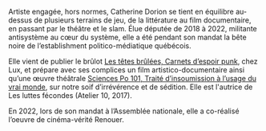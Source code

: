Artiste engagée, hors normes, Catherine Dorion se tient en équilibre au-dessus de plusieurs terrains de jeu, de la littérature au film documentaire, en passant par le théâtre et le slam. Élue députée de 2018 à 2022, militante antisystème au cœur du système, elle a été pendant son mandat la bête noire de l’establishment politico-médiatique québécois.

Elle vient de publier le brûlot [Les têtes brûlées, Carnets d’espoir punk](https://luxediteur.com/catalogue/les-tetes-brulees/), chez Lux, et prépare avec ses complices un film artistico-documentaire ainsi qu’une œuvre théâtrale [Sciences Po 101, Traité d’insoumission à l’usage du vrai monde](https://productionsmartinleclerc.com/catherine-dorion/), sur notre soif d’irrévérence et de sédition. Elle est l'autrice de Les luttes fécondes (Atelier 10, 2017).

En 2022, lors de son mandat à l’Assemblée nationale, elle a co-réalisé l’oeuvre de cinéma-vérité Renouer.
